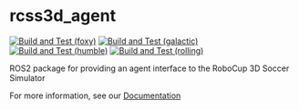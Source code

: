# rcss3d_agent

[![Build and Test (foxy)](https://github.com/ros-sports/rcss3d_agent/actions/workflows/build_and_test_foxy.yaml/badge.svg?branch=foxy)](https://github.com/ros-sports/rcss3d_agent/actions/workflows/build_and_test_foxy.yaml?query=branch:foxy)
[![Build and Test (galactic)](https://github.com/ros-sports/rcss3d_agent/actions/workflows/build_and_test_galactic.yaml/badge.svg?branch=galactic)](https://github.com/ros-sports/rcss3d_agent/actions/workflows/build_and_test_galactic.yaml?query=branch:galactic)
[![Build and Test (humble)](https://github.com/ros-sports/rcss3d_agent/actions/workflows/build_and_test_humble.yaml/badge.svg?branch=humble)](https://github.com/ros-sports/rcss3d_agent/actions/workflows/build_and_test_humble.yaml?query=branch:humble)
[![Build and Test (rolling)](https://github.com/ros-sports/rcss3d_agent/actions/workflows/build_and_test_rolling.yaml/badge.svg?branch=rolling)](https://github.com/ros-sports/rcss3d_agent/actions/workflows/build_and_test_rolling.yaml?query=branch:rolling)

ROS2 package for providing an agent interface to the RoboCup 3D Soccer Simulator

For more information, see our [Documentation](https://rcss3d-agent.readthedocs.io/)
